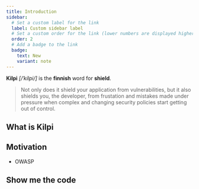 ```yaml
---
title: Introduction
sidebar:
  # Set a custom label for the link
  label: Custom sidebar label
  # Set a custom order for the link (lower numbers are displayed higher up)
  order: 2
  # Add a badge to the link
  badge:
    text: New
    variant: note
---
```


**Kilpi** _[/ˈkilpi/]_ is the **finnish** word for **shield**.

> Not only does it shield your application from vulnerabilities, but it also shields you, the developer, from frustation and mistakes made under pressure when complex and changing security policies start getting out of control.


## What is Kilpi

## Motivation

- OWASP

## Show me the code